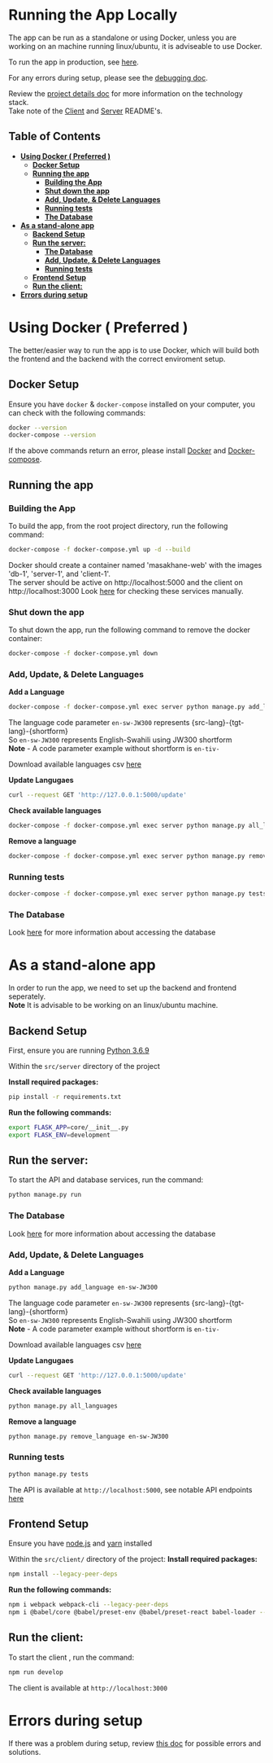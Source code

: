 # **Running the App Locally**

The app can be run as a standalone or using Docker, unless you are working on an machine running linux/ubuntu, it is adviseable to use Docker.

To run the app in production, see [here](start_app_prod_doc.md).

For any errors during setup, please see the [debugging doc](debugging_setup.md).

Review the [project details doc](project_details.md) for more information on the technology stack.  
Take note of the [Client](../../src/client/README.md) and [Server](../../src/server/README.md) README's.

## **Table of Contents**
- [**Using Docker ( Preferred )**](#using-docker--preferred-)
  - [**Docker Setup**](#docker-setup)
  - [**Running the app**](#running-the-app)
    - [**Building the App**](#building-the-app)
    - [**Shut down the app**](#shut-down-the-app)
    - [**Add, Update, \& Delete Languages**](#add-update--delete-languages)
    - [**Running tests**](#running-tests)
    - [**The Database**](#the-database)
- [**As a stand-alone app**](#as-a-stand-alone-app)
  - [**Backend Setup**](#backend-setup)
  - [**Run the server:**](#run-the-server)
    - [**The Database**](#the-database-1)
    - [**Add, Update, \& Delete Languages**](#add-update--delete-languages-1)
    - [**Running tests**](#running-tests-1)
  - [**Frontend Setup**](#frontend-setup)
  - [**Run the client:**](#run-the-client)
- [**Errors during setup**](#errors-during-setup)


# **Using Docker ( Preferred )**

The better/easier way to run the app is to use Docker, which will build both the frontend and the backend with the correct enviroment setup.

## **Docker Setup**

Ensure you have `docker` & `docker-compose` installed on your computer, you can check with the following commands:
```bash
docker --version
docker-compose --version
```

If the above commands return an error, please install [Docker](https://docs.docker.com/engine/install/) and [Docker-compose](https://docs.docker.com/compose/install/).

## **Running the app**
###  **Building the App**
To build the app, from the root project directory, run the following command:
```bash
docker-compose -f docker-compose.yml up -d --build
```

Docker should create a container named 'masakhane-web' with the images 'db-1', 'server-1', and 'client-1'.  
The server should be active on http://localhost:5000 and the client on http://localhost:3000
Look [here](debugging_setup.md#checking-the-client-serverapi--database) for checking these services manually.

### **Shut down the app**
To shut down the app, run the following command to remove the docker container:
```bash
docker-compose -f docker-compose.yml down
```

### **Add, Update, & Delete Languages**
**Add a Language**
```bash
docker-compose -f docker-compose.yml exec server python manage.py add_language en-sw-JW300
```
The language code parameter `en-sw-JW300` represents {src-lang}-{tgt-lang}-{shortform}  
So `en-sw-JW300` represents English-Swahili using JW300 shortform  
**Note** - A code parameter example without shortform is `en-tiv-`

Download available languages csv [here](https://zenodo.org/record/7417644/files/masakhane-mt-current-models.csv) 

**Update Langugaes**
```bash
curl --request GET 'http://127.0.0.1:5000/update'
```

**Check available languages**
```bash
docker-compose -f docker-compose.yml exec server python manage.py all_languages
```

**Remove a language**
```bash
docker-compose -f docker-compose.yml exec server python manage.py remove_language en-sw-JW300
```

### **Running tests**
```bash
docker-compose -f docker-compose.yml exec server python manage.py tests
```

### **The Database**
Look [here](debugging_setup.md#with-docker) for more information about accessing the database

# **As a stand-alone app**
In order to run the app, we need to set up the backend and frontend seperately.  
**Note** It is advisable to be working on an linux/ubuntu machine.

## **Backend Setup**

First, ensure you are running [Python 3.6.9](https://www.python.org/downloads/release/python-369/)

Within the `src/server` directory of the project

**Install required packages:**
```bash
pip install -r requirements.txt
```

**Run the following commands:**
```bash
export FLASK_APP=core/__init__.py
export FLASK_ENV=development
```

## **Run the server:**
To start the API and database services, run the command:
```bash
python manage.py run
```

### **The Database**
Look [here](debugging_setup.md#with-stand-alone-backend) for more information about accessing the database

### **Add, Update, & Delete Languages**
**Add a Language**
```bash
python manage.py add_language en-sw-JW300
```
The language code parameter `en-sw-JW300` represents {src-lang}-{tgt-lang}-{shortform}  
So `en-sw-JW300` represents English-Swahili using JW300 shortform  
**Note** - A code parameter example without shortform is `en-tiv-`

Download available languages csv [here](https://zenodo.org/record/7417644/files/masakhane-mt-current-models.csv) 

**Update Langugaes**
```bash
curl --request GET 'http://127.0.0.1:5000/update'
```
**Check available languages**
```bash
python manage.py all_languages
```

**Remove a language**
```bash
python manage.py remove_language en-sw-JW300
```

### **Running tests**
```bash
python manage.py tests
```

The API is available at `http://localhost:5000`, see notable API endpoints [here](debugging_setup.md#check-the-api)

## **Frontend Setup**

Ensure you have [node.js](https://nodejs.org/en/) and [yarn](https://classic.yarnpkg.com/en/docs/install) installed

Within the `src/client/` directory of the project:
**Install required packages:**
```bash
npm install --legacy-peer-deps
```

**Run the following commands:**
```bash
npm i webpack webpack-cli --legacy-peer-deps
npm i @babel/core @babel/preset-env @babel/preset-react babel-loader --legacy-peer-deps
```

## **Run the client:**
To start the client , run the command:
```bash
npm run develop
```

The client is available at `http://localhost:3000`

# **Errors during setup**
If there was a problem during setup, review [this doc](debugging_setup.md) for possible errors and solutions.

